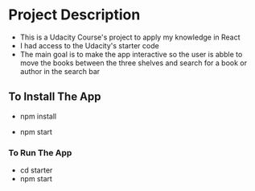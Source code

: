 # <My-Reads-Project>

# Project Description

- This is a Udacity Course's project to apply my knowledge in React
- I had access to the Udacity's starter code
- The main goal is to make the app interactive so the user is abble to move the books between the three shelves and search for a book or author in the search bar

## To Install The App

- npm install

- npm start

### To Run The App

- cd starter
- npm start
